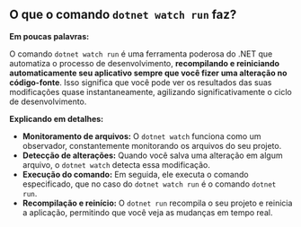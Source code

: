 ## O que o comando `dotnet watch run` faz?

**Em poucas palavras:**

O comando `dotnet watch run` é uma ferramenta poderosa do .NET que automatiza o processo de desenvolvimento, **recompilando e reiniciando automaticamente seu aplicativo sempre que você fizer uma alteração no código-fonte**. Isso significa que você pode ver os resultados das suas modificações quase instantaneamente, agilizando significativamente o ciclo de desenvolvimento.

**Explicando em detalhes:**

- **Monitoramento de arquivos:** O `dotnet watch` funciona como um observador, constantemente monitorando os arquivos do seu projeto.
- **Detecção de alterações:** Quando você salva uma alteração em algum arquivo, o `dotnet watch` detecta essa modificação.
- **Execução do comando:** Em seguida, ele executa o comando especificado, que no caso do `dotnet watch run` é o comando `dotnet run`.
- **Recompilação e reinício:** O `dotnet run` recompila o seu projeto e reinicia a aplicação, permitindo que você veja as mudanças em tempo real.